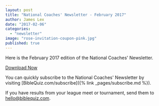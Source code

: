 ```yaml
---
layout: post
title: "National Coaches' Newsletter - February 2017"
author: James Lex
date: "2017-02-06"
categories: 
  - "newsletter"
image: "rose-invitation-coupon-pink.jpg"
published: true
---
```


Here is the February 2017 edition of the National Coaches' Newsletter.

<a href="{% link assets/2017/Feb-2017.pdf %}" class="button is-primary">Download Now</a>

You can quickly subscribe to the National Coaches' Newsletter by visiting [BibleQuiz.com/subscribe]({% link _pages/subscribe.md %}).

If you have results from your league meet or tournament, send them to [hello@biblequiz.com](mailto:hello@biblequiz.com).
